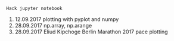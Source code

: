 	Hack jupyter notebook

1. 12.09.2017 plotting with pyplot and numpy
2. 28.09.2017 np.array, np.arange
3. 28.09.2017 Eliud Kipchoge Berlin Marathon 2017 pace plotting
